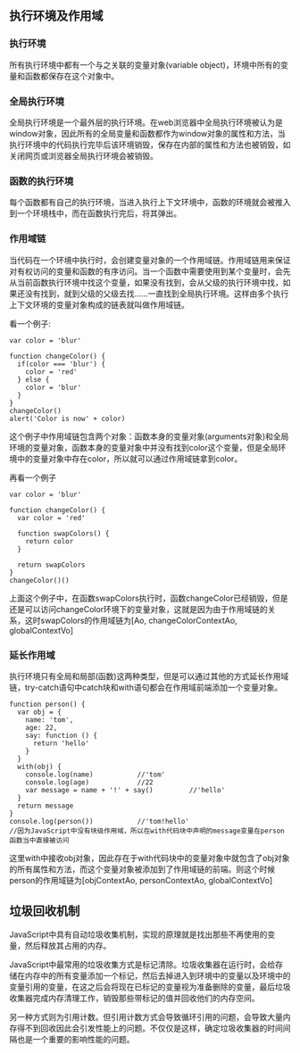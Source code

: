 ## 执行环境及作用域
### 执行环境
所有执行环境中都有一个与之关联的变量对象(variable object)，环境中所有的变量和函数都保存在这个对象中。
### 全局执行环境
全局执行环境是一个最外层的执行环境。在web浏览器中全局执行环境被认为是window对象，因此所有的全局变量和函数都作为window对象的属性和方法，当执行环境中的代码执行完毕后该环境销毁，保存在内部的属性和方法也被销毁，如关闭网页或浏览器全局执行环境会被销毁。  
### 函数的执行环境
每个函数都有自己的执行环境，当进入执行上下文环境中，函数的环境就会被推入到一个环境栈中，而在函数执行完后，将其弹出。  
### 作用域链
当代码在一个环境中执行时，会创建变量对象的一个作用域链。作用域链用来保证对有权访问的变量和函数的有序访问。当一个函数中需要使用到某个变量时，会先从当前函数执行环境中找这个变量，如果没有找到，会从父级的执行环境中找，如果还没有找到，就到父级的父级去找......一直找到全局执行环境。这样由多个执行上下文环境的变量对象构成的链表就叫做作用域链。

看一个例子:
```
var color = 'blur'

function changeColor() {
  if(color === 'blur') {
    color = 'red'
  } else {
    color = 'blur'
  }
}
changeColor()
alert('Color is now' + color)
```
这个例子中作用域链包含两个对象：函数本身的变量对象(arguments对象)和全局环境的变量对象，函数本身的变量对象中并没有找到color这个变量，但是全局环境中的变量对象中存在color，所以就可以通过作用域链拿到color。

再看一个例子
```
var color = 'blur'

function changeColor() {
  var color = 'red'
  
  function swapColors() {
    return color
  }
  
  return swapColors
}
changeColor()()
```
上面这个例子中，在函数swapColors执行时，函数changeColor已经销毁，但是还是可以访问changeColor环境下的变量对象，这就是因为由于作用域链的关系，这时swapColors的作用域链为[Ao, changeColorContextAo, globalContextVo]  

### 延长作用域
执行环境只有全局和局部(函数)这两种类型，但是可以通过其他的方式延长作用域链，try-catch语句中catch块和with语句都会在作用域前端添加一个变量对象。
```
function person() {
  var obj = {
    name: 'tom',
    age: 22,
    say: function () {
      return 'hello'
    }
  }
  with(obj) {
    console.log(name)           //'tom'
    console.log(age)            //22
    var message = name + '!' + say()         //'hello'
  }
  return message
}
console.log(person())           //'tom!hello'
//因为JavaScript中没有块级作用域，所以在with代码块中声明的message变量在person函数当中直接被访问
```
这里with中接收obj对象，因此存在于with代码块中的变量对象中就包含了obj对象的所有属性和方法，而这个变量对象被添加到了作用域链的前端。则这个时候person的作用域链为[objContextAo, personContextAo, globalContextVo]

## 垃圾回收机制
JavaScript中具有自动垃圾收集机制，实现的原理就是找出那些不再使用的变量，然后释放其占用的内存。  

JavaScript中最常用的垃圾收集方式是标记清除。垃圾收集器在运行时，会给存储在内存中的所有变量添加一个标记，然后去掉进入到环境中的变量以及环境中的变量引用的变量，在这之后会将现在已标记的变量视为准备删除的变量，最后垃圾收集器完成内存清理工作，销毁那些带标记的值并回收他们的内存空间。

另一种方式则为引用计数。但引用计数方式会导致循环引用的问题，会导致大量内存得不到回收因此会引发性能上的问题。不仅仅是这样，确定垃圾收集器的时间间隔也是一个重要的影响性能的问题。




